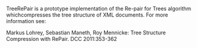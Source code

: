 TreeRePair is a prototype implementation of the Re-pair for Trees algorithm whichcompresses the tree structure of XML documents. For more information see:

Markus Lohrey, Sebastian Maneth, Roy Mennicke: Tree Structure Compression with RePair. DCC 2011:353-362